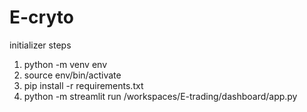 # E-cryto
initializer steps
1. python -m venv env
2. source env/bin/activate
3. pip install -r requirements.txt
4. python -m streamlit run /workspaces/E-trading/dashboard/app.py

 
